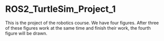 # ROS2_TurtleSim_Project_1
This is the project of the robotics course.
We have four figures.
After three of these figures work at the same time and finish their work, the fourth figure will be drawn.
